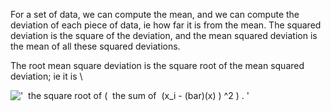 For a set of data, we can compute the mean, and we can compute the
deviation of each piece of data, ie how far it is from the mean. The
squared deviation is the square of the deviation, and the mean squared
deviation is the mean of all these squared deviations.

The root mean square deviation is the square root of the mean squared
deviation; ie it is \\

!['  the square root of (  the sum of  (x\_i - (bar)(x)
) \^2 ) . '](../dictionary/equation_images/2322.1..png)
